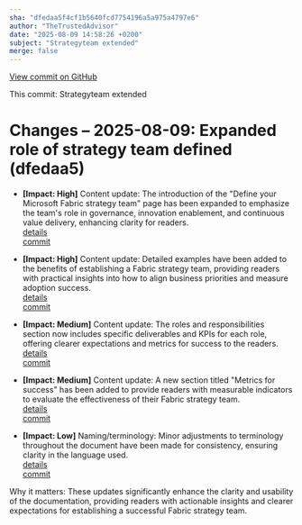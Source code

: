 ```yaml
---
sha: "dfedaa5f4cf1b5640fcd7754196a5a975a4797e6"
author: "TheTrustedAdvisor"
date: "2025-08-09 14:58:26 +0200"
subject: "Strategyteam extended"
merge: false
---
```


[View commit on GitHub](https://github.com/TheTrustedAdvisor/FabricAdoptionFramework/commit/dfedaa5f4cf1b5640fcd7754196a5a975a4797e6)

This commit: Strategyteam extended

# Changes – 2025-08-09: Expanded role of strategy team defined (dfedaa5)

- **[Impact: High]** Content update: The introduction of the "Define your Microsoft Fabric strategy team" page has been expanded to emphasize the team's role in governance, innovation enablement, and continuous value delivery, enhancing clarity for readers.  
   [details](/docs/about/changes/2025-08-09-strategy-team-extended)  
   [commit](https://github.com/TheTrustedAdvisor/FabricAdoptionFramework/commit/dfedaa5f4cf1b5640fcd7754196a5a975a4797e6)

- **[Impact: High]** Content update: Detailed examples have been added to the benefits of establishing a Fabric strategy team, providing readers with practical insights into how to align business priorities and measure adoption success.  
   [details](/docs/about/changes/2025-08-09-strategy-team-extended)  
   [commit](https://github.com/TheTrustedAdvisor/FabricAdoptionFramework/commit/dfedaa5f4cf1b5640fcd7754196a5a975a4797e6)

- **[Impact: Medium]** Content update: The roles and responsibilities section now includes specific deliverables and KPIs for each role, offering clearer expectations and metrics for success to the readers.  
   [details](/docs/about/changes/2025-08-09-strategy-team-extended)  
   [commit](https://github.com/TheTrustedAdvisor/FabricAdoptionFramework/commit/dfedaa5f4cf1b5640fcd7754196a5a975a4797e6)

- **[Impact: Medium]** Content update: A new section titled "Metrics for success" has been added to provide readers with measurable indicators to evaluate the effectiveness of their Fabric strategy team.  
   [details](/docs/about/changes/2025-08-09-strategy-team-extended)  
   [commit](https://github.com/TheTrustedAdvisor/FabricAdoptionFramework/commit/dfedaa5f4cf1b5640fcd7754196a5a975a4797e6)

- **[Impact: Low]** Naming/terminology: Minor adjustments to terminology throughout the document have been made for consistency, ensuring clarity in the language used.  
   [details](/docs/about/changes/2025-08-09-strategy-team-extended)  
   [commit](https://github.com/TheTrustedAdvisor/FabricAdoptionFramework/commit/dfedaa5f4cf1b5640fcd7754196a5a975a4797e6)

Why it matters: These updates significantly enhance the clarity and usability of the documentation, providing readers with actionable insights and clearer expectations for establishing a successful Fabric strategy team.
